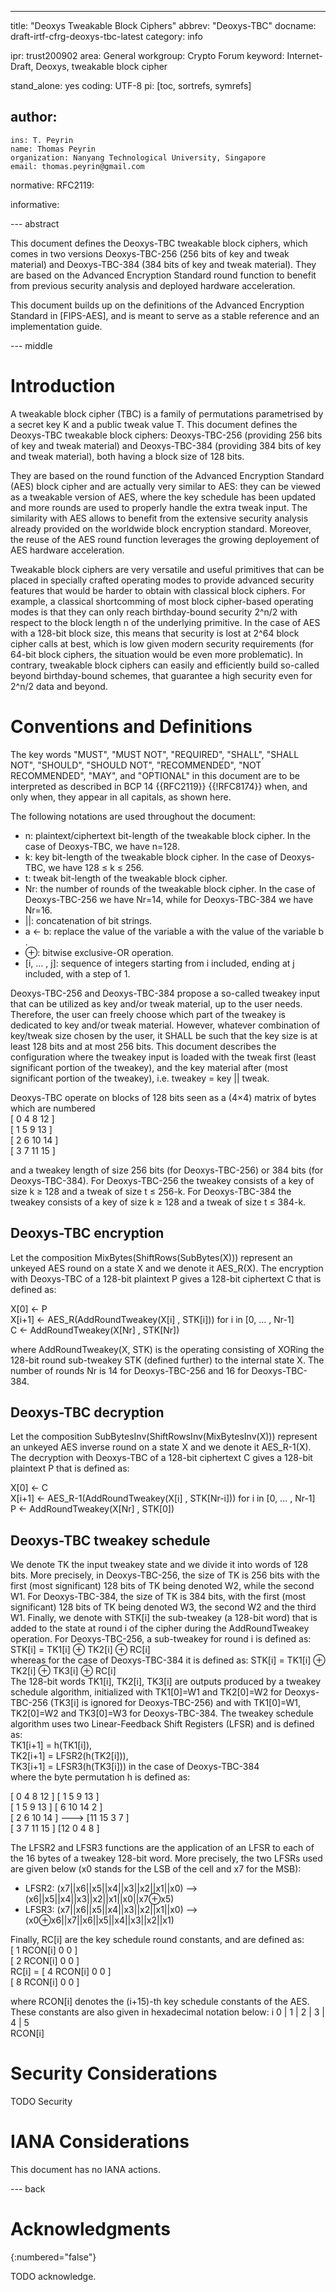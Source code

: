 ---
title: "Deoxys Tweakable Block Ciphers" 
abbrev: "Deoxys-TBC" 
docname: draft-irtf-cfrg-deoxys-tbc-latest 
category: info 

ipr: trust200902 
area: General 
workgroup: Crypto Forum 
keyword: Internet-Draft, Deoxys, tweakable block cipher 

stand_alone: yes
coding: UTF-8
pi: [toc, sortrefs, symrefs]

author:
 -
    ins: T. Peyrin
    name: Thomas Peyrin
    organization: Nanyang Technological University, Singapore
    email: thomas.peyrin@gmail.com

normative:
  RFC2119:

informative:



--- abstract

This document defines the Deoxys-TBC tweakable block ciphers, which comes in two versions Deoxys-TBC-256 (256 bits of key and tweak material) and Deoxys-TBC-384 (384 bits of key and tweak material). They are based on the Advanced Encryption Standard round function to benefit from previous security analysis and deployed hardware acceleration. 

This document builds up on the definitions of the Advanced Encryption Standard in [FIPS-AES], and is meant to serve as a stable reference and an implementation guide.

--- middle

# Introduction

A tweakable block cipher (TBC) is a family of permutations parametrised by a secret key K and a public tweak value T. This document defines the Deoxys-TBC tweakable block ciphers: Deoxys-TBC-256 (providing 256 bits of key and tweak material) and Deoxys-TBC-384 (providing 384 bits of key and tweak material), both having a block size of 128 bits. 

They are based on the round function of the Advanced Encryption Standard (AES) block cipher and are actually very similar to AES: they can be viewed as a tweakable version of AES, where the key schedule has been updated and more rounds are used to properly handle the extra tweak input. The similarity with AES allows to benefit from the extensive security analysis already provided on the worldwide block encryption standard. Moreover, the reuse of the AES round function leverages the growing deployement of AES hardware acceleration. 

Tweakable block ciphers are very versatile and useful primitives that can be placed in specially crafted operating modes to provide advanced security features that would be harder to obtain with classical block ciphers. For example, a classical shortcomming of most block cipher-based operating modes is that they can only reach birthday-bound security 2^n/2 with respect to the block length n of the underlying primitive. In the case of AES with a 128-bit block size, this means that security is lost at 2^64 block cipher calls at best, which is low given modern security requirements (for 64-bit block ciphers, the situation would be even more problematic). In contrary, tweakable block ciphers can easily and efficiently build so-called beyond birthday-bound schemes, that guarantee a high security even for 2^n/2 data and beyond. 

# Conventions and Definitions

The key words "MUST", "MUST NOT", "REQUIRED", "SHALL", "SHALL NOT", "SHOULD",
"SHOULD NOT", "RECOMMENDED", "NOT RECOMMENDED", "MAY", and "OPTIONAL" in this
document are to be interpreted as described in BCP 14 {{RFC2119}} {{!RFC8174}}
when, and only when, they appear in all capitals, as shown here.

The following notations are used throughout the document:
- n:		plaintext/ciphertext bit-length of the tweakable block cipher. In the case of Deoxys-TBC, we have n=128.
- k:		key bit-length of the tweakable block cipher. In the case of Deoxys-TBC, we have 128 ≤ k ≤ 256.
- t:		tweak bit-length of the tweakable block cipher. 
- Nr:	the number of rounds of the tweakable block cipher. In the case of Deoxys-TBC-256 we have Nr=14, while for Deoxys-TBC-384 we have Nr=16.
- ||:		concatenation of bit strings.
- a ← b:    replace the value of the variable a with the value of the variable b .
- ⊕:       	bitwise exclusive-OR operation.
- [i, … , j]: sequence of integers starting from i included, ending at j included, with a step of 1.

Deoxys-TBC-256 and Deoxys-TBC-384 propose a so-called tweakey input that can be utilized as key and/or tweak material, up to the user needs. Therefore, the user can freely choose which part of the tweakey is dedicated to key and/or tweak material. However, whatever combination of key/tweak size chosen by the user, it SHALL be such that the key size is at least 128 bits and at most 256 bits. This document describes the configuration where the tweakey input is loaded with the tweak first (least significant portion of the tweakey), and the key material after (most significant portion of the tweakey), i.e. tweakey = key || tweak.


Deoxys-TBC operate on blocks of 128 bits seen as a (4×4) matrix of bytes which are numbered  
\[ 0  4  8 12 \]  
\[ 1  5  9 13 \]  
\[ 2  6 10 14 \]  
\[ 3  7 11 15 \]  
 
and a tweakey length of size 256 bits (for Deoxys-TBC-256) or 384 bits (for Deoxys-TBC-384). For Deoxys-TBC-256 the tweakey consists of a key of size k ≥ 128 and a tweak of size t ≤ 256-k. For Deoxys-TBC-384 the tweakey consists of a key of size k ≥ 128 and a tweak of size t ≤ 384-k. 

## Deoxys-TBC encryption

Let the composition MixBytes(ShiftRows(SubBytes(X))) represent an unkeyed AES round on a state X and we denote it AES_R(X). The encryption with Deoxys-TBC of a 128-bit plaintext P gives a 128-bit ciphertext C that is defined as:  

X\[0\] ← P  
X\[i+1\] ← AES_R(AddRoundTweakey(X\[i\] , STK\[i\])) for i in \[0, ... , Nr-1\]  
C ← AddRoundTweakey(X\[Nr\] , STK\[Nr\])  

where AddRoundTweakey(X, STK) is the operating consisting of XORing the 128-bit round sub-tweakey STK (defined further) to the internal state X. The number of rounds Nr is 14 for Deoxys-TBC-256 and 16 for Deoxys-TBC-384.  

## Deoxys-TBC decryption

Let the composition SubBytesInv(ShiftRowsInv(MixBytesInv(X))) represent an unkeyed AES inverse round on a state X and we denote it AES_R-1(X). The decryption with Deoxys-TBC of a 128-bit ciphertext C gives a 128-bit plaintext P that is defined as:  

X\[0\] ← C  
X\[i+1\] ← AES_R-1(AddRoundTweakey(X\[i\] , STK\[Nr-i\])) for i in \[0, ... , Nr-1\]  
P ← AddRoundTweakey(X\[Nr\] , STK\[0\])  


## Deoxys-TBC tweakey schedule

We denote TK the input tweakey state and we divide it into words of 128 bits. More precisely, in Deoxys-TBC-256, the size of TK is 256 bits with the first (most significant) 128 bits of TK being denoted W2, while the second W1. For Deoxys-TBC-384, the size of TK is 384 bits, with the first (most significant) 128 bits of TK being denoted W3, the second W2 and the third W1. Finally, we denote with STK\[i\] the sub-tweakey (a 128-bit word) that is added to the state at round i of the cipher during the AddRoundTweakey operation. For Deoxys-TBC-256, a sub-tweakey for round i is defined as: 
STK\[i\] = TK1\[i\]  ⊕ TK2\[i\]  ⊕ RC\[i\]  
whereas for the case of Deoxys-TBC-384 it is defined as:
STK\[i\] = TK1\[i\]  ⊕ TK2\[i\]  ⊕ TK3\[i\]  ⊕ RC\[i\]  
The 128-bit words TK1\[i\], TK2\[i\], TK3\[i\] are outputs produced by a tweakey schedule algorithm, initialized with TK1\[0\]=W1 and TK2\[0\]=W2 for Deoxys-TBC-256 (TK3\[i\] is ignored for Deoxys-TBC-256) and with TK1\[0\]=W1, TK2\[0\]=W2 and TK3\[0\]=W3 for Deoxys-TBC-384. The tweakey schedule algorithm uses two Linear-Feedback Shift Registers (LFSR) and is defined as:  
TK1\[i+1\] = h(TK1\[i\]),  
TK2\[i+1\] = LFSR2(h(TK2\[i\])),  
TK3\[i+1\] = LFSR3(h(TK3\[i\])) in the case of Deoxys-TBC-384  
where the byte permutation h is defined as:  

\[ 0  4  8 12 \]        \[ 1  5  9 13 \]  
\[ 1  5  9 13 \]        \[ 6 10 14  2 \]  
\[ 2  6 10 14 \]  --->  \[11 15  3  7 \]  
\[ 3  7 11 15 \]        \[12  0  4  8 \]  

The LFSR2 and LFSR3 functions are the application of an LFSR to each of the 16 bytes of a tweakey 128-bit word. More precisely, the two LFSRs used are given below (x0 stands for the LSB of the cell and x7 for the MSB):  
- LFSR2: (x7||x6||x5||x4||x3||x2||x1||x0) -->  (x6||x5||x4||x3||x2||x1||x0||x7⊕x5)   
- LFSR3: (x7||x6||x5||x4||x3||x2||x1||x0) -->  (x0⊕x6||x7||x6||x5||x4||x3||x2||x1)  

Finally, RC\[i\] are the key schedule round constants, and are defined as:  
          \[ 1  RCON\[i\]  0  0 \]   
          \[ 2  RCON\[i\]  0  0 \]   
RC\[i\] = \[ 4  RCON\[i\]  0  0 \]   
          \[ 8  RCON\[i\]  0  0 \]    
          
where RCON\[i\] denotes the (i+15)-th key schedule constants of the AES. These constants are also given in hexadecimal notation below: 
i    0 | 1 | 2 | 3 | 4 | 5  
RCON\[i\]



# Security Considerations

TODO Security


# IANA Considerations

This document has no IANA actions.



--- back

# Acknowledgments
{:numbered="false"}

TODO acknowledge.

